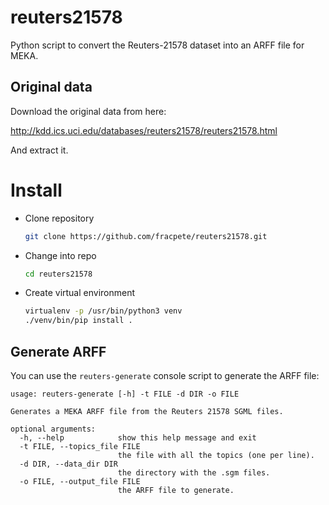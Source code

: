 # reuters21578
Python script to convert the Reuters-21578 dataset into an ARFF file for MEKA.

## Original data

Download the original data from here:

http://kdd.ics.uci.edu/databases/reuters21578/reuters21578.html

And extract it.


# Install

* Clone repository

  ```bash
  git clone https://github.com/fracpete/reuters21578.git
  ```

* Change into repo

  ```bash
  cd reuters21578
  ```

* Create virtual environment

  ```bash
  virtualenv -p /usr/bin/python3 venv
  ./venv/bin/pip install .
  ```

## Generate ARFF

You can use the `reuters-generate` console script to generate the ARFF file:

```
usage: reuters-generate [-h] -t FILE -d DIR -o FILE

Generates a MEKA ARFF file from the Reuters 21578 SGML files.

optional arguments:
  -h, --help            show this help message and exit
  -t FILE, --topics_file FILE
                        the file with all the topics (one per line).
  -d DIR, --data_dir DIR
                        the directory with the .sgm files.
  -o FILE, --output_file FILE
                        the ARFF file to generate.
```
